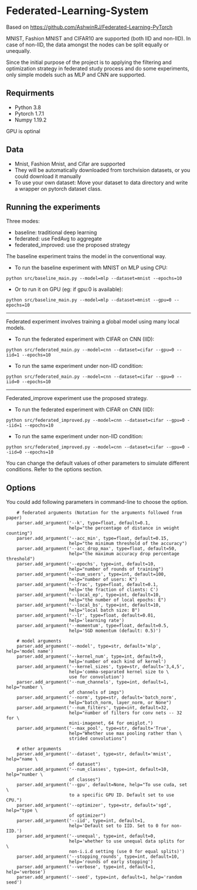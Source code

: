 # Federated-Learning-System

Based on https://github.com/AshwinRJ/Federated-Learning-PyTorch

MNIST, Fashion MNIST and CIFAR10 are supported (both IID and non-IID). In case of non-IID, the data amongst the nodes can be split equally or unequally.

Since the initial purpose of the project is to applying the filtering and optimization strategy in federated study process and do some experiments, only simple models such as MLP and CNN are supported.

## Requirments
* Python 3.8
* Pytorch 1.7.1
* Numpy 1.19.2  

GPU is optinal
## Data
* Mnist, Fashion Mnist, and Cifar are supported
* They will be automatically downloaded from torchvision datasets, or you could download it manually
* To use your own dataset: Move your dataset to data directory and write a wrapper on pytorch dataset class.

## Running the experiments  
Three modes:
* baseline: traditional deep learning
* federated: use FedAvg to aggregate
* federated_improved: use the proposed strategy

The baseline experiment trains the model in the conventional way.
* To run the baseline experiment with MNIST on MLP using CPU:
```
python src/baseline_main.py --model=mlp --dataset=mnist --epochs=10
```
* Or to run it on GPU (eg: if gpu:0 is available):
```
python src/baseline_main.py --model=mlp --dataset=mnist --gpu=0 --epochs=10
```
-----

Federated experiment involves training a global model using many local models.

* To run the federated experiment with CIFAR on CNN (IID):
```
python src/federated_main.py --model=cnn --dataset=cifar --gpu=0 --iid=1 --epochs=10
```
* To run the same experiment under non-IID condition:
```
python src/federated_main.py --model=cnn --dataset=cifar --gpu=0 --iid=0 --epochs=10
```
-----
Federated_improve experiment use the proposed strategy.

* To run the federated experiment with CIFAR on CNN (IID):
```
python src/federated_improved.py --model=cnn --dataset=cifar --gpu=0 --iid=1 --epochs=10
```
* To run the same experiment under non-IID condition:
```
python src/federated_improved.py --model=cnn --dataset=cifar --gpu=0 --iid=0 --epochs=10
```

You can change the default values of other parameters to simulate different conditions. Refer to the options section.

## Options
You could add following parameters in command-line to choose the option.
```
    # federated arguments (Notation for the arguments followed from paper)
    parser.add_argument('--k', type=float, default=0.1,
                        help="the percentage of distance in weight counting")
    parser.add_argument('--acc_min', type=float, default=0.15,
                        help="the minimum threshold of the accuracy")
    parser.add_argument('--acc_drop_max', type=float, default=50,
                        help="the maximum accuracy drop percentage threshold")
    parser.add_argument('--epochs', type=int, default=10,
                        help="number of rounds of training")
    parser.add_argument('--num_users', type=int, default=100,
                        help="number of users: K")
    parser.add_argument('--frac', type=float, default=0.1,
                        help='the fraction of clients: C')
    parser.add_argument('--local_ep', type=int, default=10,
                        help="the number of local epochs: E")
    parser.add_argument('--local_bs', type=int, default=10,
                        help="local batch size: B")
    parser.add_argument('--lr', type=float, default=0.01,
                        help='learning rate')
    parser.add_argument('--momentum', type=float, default=0.5,
                        help='SGD momentum (default: 0.5)')

    # model arguments
    parser.add_argument('--model', type=str, default='mlp', help='model name')
    parser.add_argument('--kernel_num', type=int, default=9,
                        help='number of each kind of kernel')
    parser.add_argument('--kernel_sizes', type=str, default='3,4,5',
                        help='comma-separated kernel size to \
                        use for convolution')
    parser.add_argument('--num_channels', type=int, default=1, help="number \
                        of channels of imgs")
    parser.add_argument('--norm', type=str, default='batch_norm',
                        help="batch_norm, layer_norm, or None")
    parser.add_argument('--num_filters', type=int, default=32,
                        help="number of filters for conv nets -- 32 for \
                        mini-imagenet, 64 for omiglot.")
    parser.add_argument('--max_pool', type=str, default='True',
                        help="Whether use max pooling rather than \
                        strided convolutions")

    # other arguments
    parser.add_argument('--dataset', type=str, default='mnist', help="name \
                        of dataset")
    parser.add_argument('--num_classes', type=int, default=10, help="number \
                        of classes")
    parser.add_argument('--gpu', default=None, help="To use cuda, set \
                        to a specific GPU ID. Default set to use CPU.")
    parser.add_argument('--optimizer', type=str, default='sgd', help="type \
                        of optimizer")
    parser.add_argument('--iid', type=int, default=1,
                        help='Default set to IID. Set to 0 for non-IID.')
    parser.add_argument('--unequal', type=int, default=0,
                        help='whether to use unequal data splits for  \
                        non-i.i.d setting (use 0 for equal splits)')
    parser.add_argument('--stopping_rounds', type=int, default=10,
                        help='rounds of early stopping')
    parser.add_argument('--verbose', type=int, default=1, help='verbose')
    parser.add_argument('--seed', type=int, default=1, help='random seed')
```